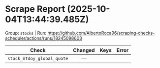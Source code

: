 # Scrape Report (2025-10-04T13:44:39.485Z)

Group: `stocks`  |  Run: https://github.com/AlbertoRoca96/scraping-checks-scheduler/actions/runs/18245098603

| Check | Changed | Keys | Error |
|---|:---:|:--|:--|
| `stock_ntdoy_global_quote` | — |  |  |
